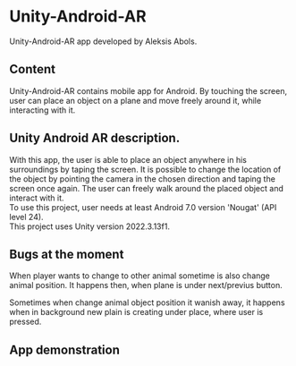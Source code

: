 # Unity-Android-AR
Unity-Android-AR app developed by Aleksis Abols.

## Content 
Unity-Android-AR contains mobile app for Android. By touching the screen, user can place an object on a plane and move freely around it, while interacting with it. 

## Unity Android AR description.
With this app, the user is able to place an object anywhere in his surroundings by taping the screen. It is possible to change the location of the object by pointing the camera in the chosen direction and taping the screen once again. The user can freely walk around the placed object and interact with it.   
To use this project, user needs at least Android 7.0 version 'Nougat' (API level 24).   
This project uses Unity version 2022.3.13f1.

## Bugs at the moment
When player wants to change to other animal sometime is also change animal position. It happens then, when plane is under next/previus button. 

Sometimes when change animal object position it wanish away, it happens when in background new plain is creating under place, where user is pressed. 

## App demonstration
